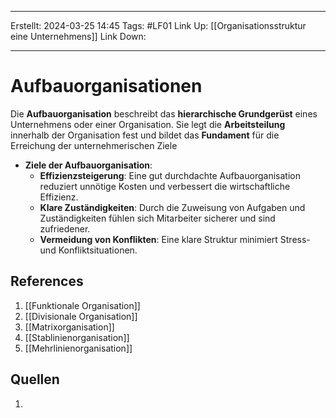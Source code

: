 
--- 
Erstellt: 2024-03-25    14:45 
Tags: #LF01 
Link Up: [[Organisationsstruktur eine Unternehmens]]
Link Down:

--- 
# Aufbauorganisationen
Die **Aufbauorganisation** beschreibt das **hierarchische Grundgerüst** eines Unternehmens oder einer Organisation. Sie legt die **Arbeitsteilung** innerhalb der Organisation fest und bildet das **Fundament** für die Erreichung der unternehmerischen Ziele

- **Ziele der Aufbauorganisation**:
    - **Effizienzsteigerung**: Eine gut durchdachte Aufbauorganisation reduziert unnötige Kosten und verbessert die wirtschaftliche Effizienz.
    - **Klare Zuständigkeiten**: Durch die Zuweisung von Aufgaben und Zuständigkeiten fühlen sich Mitarbeiter sicherer und sind zufriedener.
    - **Vermeidung von Konflikten**: Eine klare Struktur minimiert Stress- und Konfliktsituationen.

## References
1. [[Funktionale Organisation]]
2. [[Divisionale Organisation]]
3. [[Matrixorganisation]]
4. [[Stablinienorganisation]]
5. [[Mehrlinienorganisation]]

## Quellen
1. 